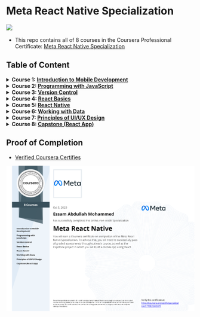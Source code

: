 # Meta React Native Specialization

<img src="./logo.avif">

- This repo contains all of 8 courses in the Coursera Professional Certificate: [Meta React Native Specialization](https://www.coursera.org/specializations/meta-react-native)

## Table of Content

<details>
<summary><b>Course 1: </b><a href=""><b>Introduction to Mobile Development</b></a></summary>

  * Week 1: [Mobile Applications]()
  * Week 2: [Introduction to HTML and CSS]()
  * Week 3: [React and React Native]()
  * Week 4: [Course summary and graded assessment]()
</details>

<details>
<summary><b>Course 2: </b><a href="https://github.com/x39OME/Meta-Front-End-Developer-Professional-Certificate/tree/main/2%20-%20Programming%20with%20JavaScript"><b>Programming with JavaScript</b></a></summary>

  * Week 1: [Introduction to Javascript]()
  * Week 2: [The Building Blocks of a Program]()
  * Week 3: [Programming Paradigms]()
  * Week 4: [Testing]()
  * Week 5: [End-of-Course Graded Assessment]()
</details>

<details>
<summary><b>Course 3: </b><a href="#"><b>Version Control</b></a></summary>

  * Week 1: [Software collaboration]()
  * Week 2: [Command Line]()
  * Week 3: [Working with Git]()
  * Week 4: [Graded Assessment]()
</details>


<details>
<summary><b>Course 4: </b><a href="#"><b>React Basics</b></a></summary>

  * Week 1: [React Components]()
  * Week 2: [Data and State]()
  * Week 3: [Navigation, Updating and Assets in React.js]()
  * Week 4: [Your first React app]()
</details>

<details>
<summary><b>Course 5: </b><a href=""><b>React Native</b></a></summary>

  * Week 1: []()
  * Week 2: []()
  * Week 3: []()
  * Week 4: []()
</details>

<details>
<summary><b>Course 6: </b><a href=""><b>Working with Data</b></a></summary>

  * Week 1: []()
  * Week 2: []()
  * Week 3: []()
  * Week 4: []()
</details>

<details>
<summary><b>Course 7: </b><a href=""><b>Principles of UI/UX Design</b></a></summary>

  * Week 1: [Introduction to UX and UI design]()
  * Week 2: [Evaluating interactive design])
  * Week 3: [Applied Design Fundamentals]()
  * Week 4: [Designing your UI]()
  * Week 5: [Course summary and final assessment]()
</details>

<details>
<summary><b>Course 8: </b><a href=""><b>Capstone (React App)</b></a></summary>

  * Week 1: 
  * Week 2: 
  * Week 3: 
  * Week 4: 
</details>



## Proof of Completion

- <a href=""> Verified Coursera Certifies</a>

<img src="./certificate.png" alt="certificate">
